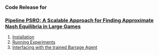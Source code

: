 ### Code Release for 
### [Pipeline PSRO: A Scalable Approach for Finding Approximate Nash Equilibria in Large Games](https://arxiv.org/abs/2006.08555)

1. [Installation](docs/install.md)
2. [Running Experiments](docs/running_experiments.md)
3. [Interfacing with the trained Barrage Agent](docs/barrage_agent.md)
